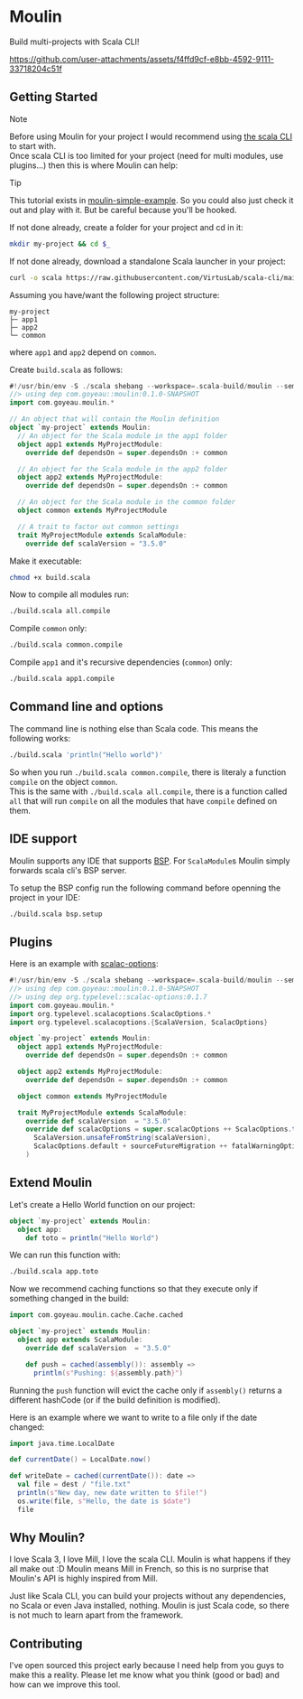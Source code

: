 # Moulin

Build multi-projects with Scala CLI!

https://github.com/user-attachments/assets/f4ffd9cf-e8bb-4592-9111-33718204c51f


## Getting Started

> [!NOTE]
> Before using Moulin for your project I would recommend using [the scala CLI](https://scala-cli.virtuslab.org) to start with.  
> Once scala CLI is too limited for your project (need for multi modules, use plugins...) then this is where Moulin can help:

> [!TIP]
> This tutorial exists in [moulin-simple-example](https://github.com/joan38/moulin-simple-example). So you could also just check it out and play with it. But be careful because you'll be hooked.

If not done already, create a folder for your project and cd in it:
```sh
mkdir my-project && cd $_
```

If not done already, download a standalone Scala launcher in your project:
```sh
curl -o scala https://raw.githubusercontent.com/VirtusLab/scala-cli/main/scala-cli.sh && chmod +x scala
```

Assuming you have/want the following project structure:
```
my-project
├─ app1
├─ app2
└─ common
```
where `app1` and `app2` depend on `common`.

Create `build.scala` as follows:
```scala
#!/usr/bin/env -S ./scala shebang --workspace=.scala-build/moulin --semanticdb-sourceroot=.
//> using dep com.goyeau::moulin:0.1.0-SNAPSHOT
import com.goyeau.moulin.*

// An object that will contain the Moulin definition
object `my-project` extends Moulin:
  // An object for the Scala module in the app1 folder
  object app1 extends MyProjectModule:
    override def dependsOn = super.dependsOn :+ common

  // An object for the Scala module in the app2 folder
  object app2 extends MyProjectModule:
    override def dependsOn = super.dependsOn :+ common

  // An object for the Scala module in the common folder
  object common extends MyProjectModule

  // A trait to factor out common settings
  trait MyProjectModule extends ScalaModule:
    override def scalaVersion = "3.5.0"
```
Make it executable:
```sh
chmod +x build.scala
```

Now to compile all modules run:
```sh
./build.scala all.compile
```

Compile `common` only:
```sh
./build.scala common.compile
```

Compile `app1` and it's recursive dependencies (`common`) only:
```sh
./build.scala app1.compile
```


## Command line and options

The command line is nothing else than Scala code. This means the following works:
```sh
./build.scala 'println("Hello world")'
```

So when you run `./build.scala common.compile`, there is literaly a function `compile` on the object `common`.  
This is the same with `./build.scala all.compile`, there is a function called `all` that will run `compile` on all the modules that have `compile` defined on them.


## IDE support

Moulin supports any IDE that supports [BSP](https://build-server-protocol.github.io/). For `ScalaModule`s Moulin simply forwards scala cli's BSP server.

To setup the BSP config run the following command before openning the project in your IDE:
```sh
./build.scala bsp.setup
```


## Plugins

Here is an example with [scalac-options](https://github.com/typelevel/scalac-options):
```scala
#!/usr/bin/env -S ./scala shebang --workspace=.scala-build/moulin --semanticdb-sourceroot=.
//> using dep com.goyeau::moulin:0.1.0-SNAPSHOT
//> using dep org.typelevel::scalac-options:0.1.7
import com.goyeau.moulin.*
import org.typelevel.scalacoptions.ScalacOptions.*
import org.typelevel.scalacoptions.{ScalaVersion, ScalacOptions}

object `my-project` extends Moulin:
  object app1 extends MyProjectModule:
    override def dependsOn = super.dependsOn :+ common

  object app2 extends MyProjectModule:
    override def dependsOn = super.dependsOn :+ common

  object common extends MyProjectModule

  trait MyProjectModule extends ScalaModule:
    override def scalaVersion  = "3.5.0"
    override def scalacOptions = super.scalacOptions ++ ScalacOptions.tokensForVersion(
      ScalaVersion.unsafeFromString(scalaVersion),
      ScalacOptions.default + sourceFutureMigration ++ fatalWarningOptions
    )
```

## Extend Moulin

Let's create a Hello World function on our project:
```scala
object `my-project` extends Moulin:
  object app:
    def toto = println("Hello World")
```
We can run this function with:
```sh
./build.scala app.toto
```

Now we recommend caching functions so that they execute only if something changed in the build:
```scala
import com.goyeau.moulin.cache.Cache.cached

object `my-project` extends Moulin:
  object app extends ScalaModule:
    override def scalaVersion  = "3.5.0"

    def push = cached(assembly()): assembly =>
      println(s"Pushing: ${assembly.path}")
```
Running the `push` function will evict the cache only if `assembly()` returns a different hashCode (or if the build definition is modified).

Here is an example where we want to write to a file only if the date changed:
```scala
import java.time.LocalDate

def currentDate() = LocalDate.now()

def writeDate = cached(currentDate()): date =>
  val file = dest / "file.txt"
  println(s"New day, new date written to $file!")
  os.write(file, s"Hello, the date is $date")
  file
```


## Why Moulin?

I love Scala 3, I love Mill, I love the scala CLI. Moulin is what happens if they all make out :D
Moulin means Mill in French, so this is no surprise that Moulin's API is highly inspired from Mill.

Just like Scala CLI, you can build your projects without any dependencies, no Scala or even Java installed, nothing.
Moulin is just Scala code, so there is not much to learn apart from the framework.


## Contributing

I've open sourced this project early because I need help from you guys to make this a reality. Please let me know what you think (good or bad) and how can we improve this tool.
